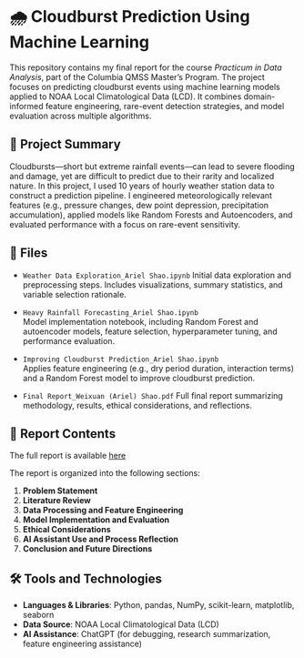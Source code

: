 # 🌧️ Cloudburst Prediction Using Machine Learning

This repository contains my final report for the course *Practicum in Data Analysis*, part of the Columbia QMSS Master’s Program. The project focuses on predicting cloudburst events using machine learning models applied to NOAA Local Climatological Data (LCD). It combines domain-informed feature engineering, rare-event detection strategies, and model evaluation across multiple algorithms.

## 📘 Project Summary

Cloudbursts—short but extreme rainfall events—can lead to severe flooding and damage, yet are difficult to predict due to their rarity and localized nature. In this project, I used 10 years of hourly weather station data to construct a prediction pipeline. I engineered meteorologically relevant features (e.g., pressure changes, dew point depression, precipitation accumulation), applied models like Random Forests and Autoencoders, and evaluated performance with a focus on rare-event sensitivity.

## 📂 Files

- `Weather Data Exploration_Ariel Shao.ipynb`
  Initial data exploration and preprocessing steps. Includes visualizations, summary statistics, and variable selection rationale.

- `Heavy Rainfall Forecasting_Ariel Shao.ipynb`  
  Model implementation notebook, including Random Forest and autoencoder models, feature selection, hyperparameter tuning, and performance evaluation.

- `Improving Cloudburst Prediction_Ariel Shao.ipynb`  
  Applies feature engineering (e.g., dry period duration, interaction terms) and a Random Forest model to improve cloudburst prediction.

- `Final Report_Weixuan (Ariel) Shao.pdf`
  Full final report summarizing methodology, results, ethical considerations, and reflections.

## 📑 Report Contents

The full report is available [here](https://github.com/weixuanshao/cloudburst-prediction-ariel/blob/main/Final%20Report_Weixuan%20(Ariel)%20Shao.pdf) 

The report is organized into the following sections:

1. **Problem Statement**
2. **Literature Review**
3. **Data Processing and Feature Engineering**
4. **Model Implementation and Evaluation**
5. **Ethical Considerations**
6. **AI Assistant Use and Process Reflection**
7. **Conclusion and Future Directions**

## 🛠️ Tools and Technologies

- **Languages & Libraries**: Python, pandas, NumPy, scikit-learn, matplotlib, seaborn
- **Data Source**: NOAA Local Climatological Data (LCD)
- **AI Assistance**: ChatGPT (for debugging, research summarization, feature engineering assistance)
